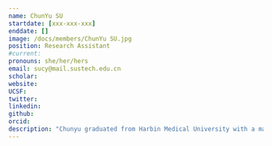 ```yaml
---
name: ChunYu SU
startdate: [xxx-xxx-xxx]
enddate: []
image: /docs/members/ChunYu SU.jpg
position: Research Assistant 
#current:
pronouns: she/her/hers
email: sucy@mail.sustech.edu.cn
scholar: 
website:
UCSF:
twitter: 
linkedin:
github:
orcid: 
description: "Chunyu graduated from Harbin Medical University with a major in Medical Experimental Technology in June 2023. She joined in Wang Lab in November 2023 as a research assistant. Now, her work focus on Laboratory Management and Molecular Biology Experimental Research."
---
```

